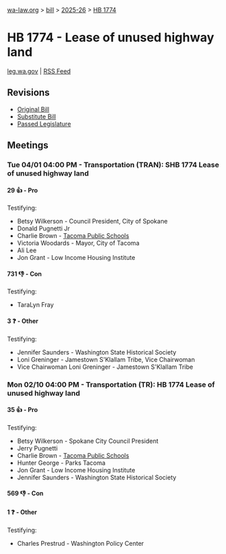 [wa-law.org](/) > [bill](/bill/) > [2025-26](/bill/2025-26/) > [HB 1774](/bill/2025-26/hb/1774/)

# HB 1774 - Lease of unused highway land
[leg.wa.gov](https://app.leg.wa.gov/billsummary?BillNumber=1774&Year=2025&Initiative=false) | [RSS Feed](./rss.xml)

## Revisions
* [Original Bill](1/)
* [Substitute Bill](S/)
* [Passed Legislature](S.PL/)

## Meetings
### Tue 04/01 04:00 PM - Transportation (TRAN): SHB 1774 Lease of unused highway land
#### 29 👍 - Pro
Testifying:
* Betsy Wilkerson - Council President, City of Spokane
* Donald Pugnetti Jr
* Charlie Brown - [Tacoma Public Schools](/org/tacoma_public_schools/)
* Victoria Woodards - Mayor, City of Tacoma
* Ali Lee
* Jon Grant - Low Income Housing Institute

#### 731 👎 - Con
Testifying:
* TaraLyn Fray

#### 3 ❓ - Other
Testifying:
* Jennifer Saunders - Washington State Historical Society
* Loni Greninger - Jamestown S'Klallam Tribe, Vice Chairwoman
* Vice Chairwoman Loni Greninger - Jamestown S'Klallam Tribe

### Mon 02/10 04:00 PM - Transportation (TR): HB 1774 Lease of unused highway land
#### 35 👍 - Pro
Testifying:
* Betsy Wilkerson - Spokane City Council President
* Jerry Pugnetti
* Charlie Brown - [Tacoma Public Schools](/org/tacoma_public_schools/)
* Hunter George - Parks Tacoma
* Jon Grant - Low Income Housing Institute
* Jennifer Saunders - Washington State Historical Society

#### 569 👎 - Con

#### 1 ❓ - Other
Testifying:
* Charles Prestrud - Washington Policy Center
